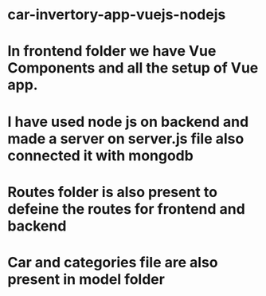 # car-invertory-app-vuejs-nodejs
# In frontend folder we have Vue Components and all the setup of Vue app.
# I have used node js on backend and made a server on server.js file also connected it with mongodb
# Routes folder is also present to defeine the routes for frontend and backend
# Car and categories file are also present in model folder
